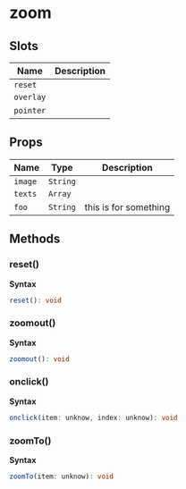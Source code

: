 # zoom

## Slots

| Name      | Description |
| --------- | ----------- |
| `reset`   |             |
| `overlay` |             |
| `pointer` | &nbsp;      |

## Props

| Name    | Type     | Description           |
| ------- | -------- | --------------------- |
| `image` | `String` |                       |
| `texts` | `Array`  |                       |
| `foo`   | `String` | this is for something |

## Methods

### reset()

**Syntax**

```typescript
reset(): void
```

### zoomout()

**Syntax**

```typescript
zoomout(): void
```

### onclick()

**Syntax**

```typescript
onclick(item: unknow, index: unknow): void
```

### zoomTo()

**Syntax**

```typescript
zoomTo(item: unknow): void
```

